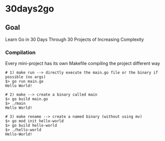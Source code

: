 # 30days2go

## Goal
Learn Go in 30 Days Through 30 Projects of Increasing Complexity

### Compilation
Every mini-project has its own Makefile compiling the project different way

```
# 1) make run --> directly execute the main.go file or the binary if possible (no args)
$> go run main.go
Hello World!

# 2) make --> create a binary called main
$> go build main.go
$> ./main
Hello World!

# 3) make rename --> create a named binary (without using mv)
$> go mod init hello-world
$> go build hello-world
$> ./hello-world
Hello-World!
```
